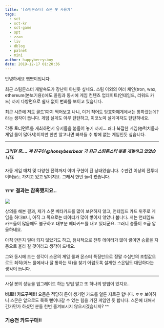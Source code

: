 ```yaml
---
title: '[스팀몬스터] 스몬 봇 사용기'
tags:
  - sct
  - sct-kr
  - sct-game
  - spt
  - zzan
  - liv
  - dblog
  - palnet
  - mini
author: happyberrysboy
date: 2019-12-17 01:20:36
---
```


안녕하세요 햅뽀이입니다.

최근 스팀몬스터 개발속도가 장난이 아닌듯 싶네요. 스팀 이외의 여러 체인(tron, wax, ethereum(본보기용))에도 올림과 동시에 게임 컨텐츠 업데이트(언테임드, 리워드 카드) 까지 다방면으로 쉴새 없이 변화를 보이고 있습니다.

최근 시즌에 저도 골드1까지 찍어보고 나니, 이거 적어도 암호화폐계에서는 통하겠는데? 라는 생각이 듭니다. 게임 설계도 아무 탄탄하고, 이코노미 설계마저도 탄탄하네요.

각종 토너먼트를 개최하면서 유저들을 붙들어 놓기 까지... 꽤나 복잡한 게임(능력치들과 게임 룰이 많아서)이지만 한번 알고나면 빠져들 수 밖에 없는 게임인듯 싶습니다.

___

##### 그러던 중.... 제 친구인 @honeybeerbear 가 최근 스팀몬스터 봇을 개발하고 있었습니다.

자동 게임 매치 및 다양한 전략까지 이미 구현이 된 상태였습니다. 수만건 이상의 전투데이터들도 가지고 있고 말이지요. 그래서 한번 돌려 봤습니다.

### ㅠㅠ 결과는 참혹했지요..
![](https://cdn.steemitimages.com/DQmemHSpCDBTqUP5vVr98CW3D3fq1hjsXRaCYhvZM1nyLcS/image.png)

상의를 해본 결과, 제가 스몬 베타카드를 많이 보유하지 않고, 언테임드 카드 위주로 게임을 하다보니, 아직 그 쪽으로는 데이터가 많이 쌓이지 않았나 봅니다. 저는 언테임드 카드들이 많음에도 불구하고 대부분 베타카드를 내고 있더군요. 그러니 승률이 조금 암울하네요.

아직 만든지 얼마 되지 않았기도 하고, 점차적으로 전투 데이터가 많이 쌓이면 승률을 자동으로 올라 갈 것이라고 생각이 드네요.

그와 동시에 드는 생각이 스몬의 게임 룰과 몬스터 특징만으로 정말 수십만의 조합값으로도 최적(어느 룰에서나 잘 통하는 덱)을 찾기 어렵도록 설계한 스몬팀도 대단하다는 생각이 듭니다.

___

사실 봇의 성능을 업그레이드 하는 방법 말고 또 하나의 방법이 있지요.. 

**바로!! 카드구매!!!** 요즘은 적당히 돈이 생기면 카드를 얼른 지르곤 합니다. ㅎㅎ 보아하니 스몬은 앞으로도 쭉쭉 뻗어나갈 수 있는 힘을 가진 게임인 듯 합니다. 스몬에 대해서 긴가민가 하셨던 분들 한번 즐겨보시지 않으시겠습니까? ^^

### 기승전 카드구매!!